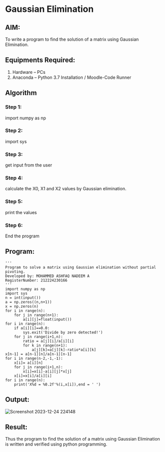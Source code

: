 # Gaussian Elimination

## AIM:
To write a program to find the solution of a matrix using Gaussian Elimination.

## Equipments Required:
1. Hardware – PCs
2. Anaconda – Python 3.7 Installation / Moodle-Code Runner

## Algorithm
### Step 1:
import numpy as np
### Step 2:
import sys
### Step 3:
get input from the user
### Step 4:
calculate the X0, X1 and X2 values by Gaussian elimination.
### Step 5:
print the values
### Step 6:
End the program
## Program:
```
'''
Program to solve a matrix using Gaussian elimination without partial pivoting.
Developed by: MOHAMMED ASHFAQ NADEEM A
RegisterNumber: 212224230166
'''
import numpy as np
import sys
n = int(input())
a = np.zeros((n,n+1))
x = np.zeros(n)
for i in range(n):
    for j in range(n+1):
        a[i][j]=float(input())
for i in range(n):
    if a[i][i]==0.0:
        sys.exit('Divide by zero detected!')
    for j in range(i+1,n):
        ratio = a[j][i]/a[i][i]
        for k in range(n+1):
            a[j][k]=a[j][k]-ratio*a[i][k]
x[n-1] = a[n-1][n]/a[n-1][n-1]
for i in range(n-2,-1,-1):
    x[i]= a[i][n]
    for j in range(i+1,n):
        x[i]=x[i]-a[i][j]*x[j]
    x[i]=x[i]/a[i][i]
for i in range(n):
    print('X%d = %0.2f'%(i,x[i]),end = ' ')
```
## Output:
![Screenshot 2023-12-24 224148](https://github.com/gauthamkrishna7/Gaussian/assets/141175025/65410204-497e-430e-a0ed-9313c5e551d8)
## Result:
Thus the program to find the solution of a matrix using Gaussian Elimination is written and verified using python programming.

